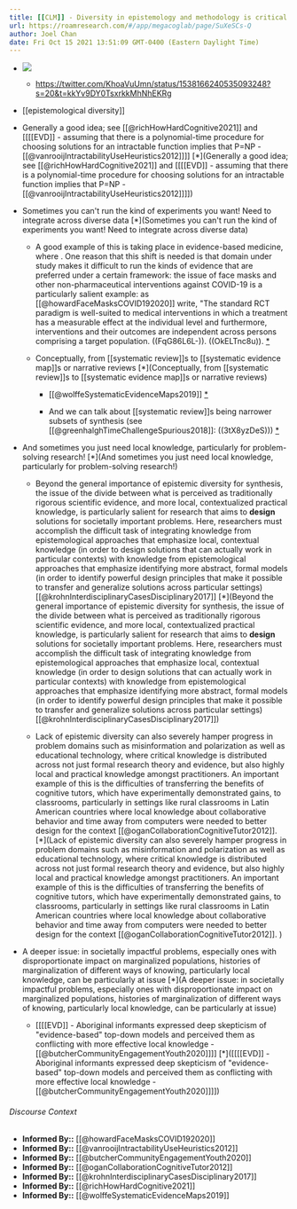 ```yaml
---
title: [[CLM]] - Diversity in epistemology and methodology is critical for scientific progress
url: https://roamresearch.com/#/app/megacoglab/page/SuXeSCs-Q
author: Joel Chan
date: Fri Oct 15 2021 13:51:09 GMT-0400 (Eastern Daylight Time)
---
```


- ![](https://firebasestorage.googleapis.com/v0/b/firescript-577a2.appspot.com/o/imgs%2Fapp%2Fmegacoglab%2FikWrpYS5nt.png?alt=media&token=a8eb0b7a-dd65-4b66-a4ce-588f84e29738)

    - https://twitter.com/KhoaVuUmn/status/1538166240535093248?s=20&t=kkYv9DY0TsxrkkMhNhEKRg
- [[epistemological diversity]]
- Generally a good idea; see [[@richHowHardCognitive2021]] and [[[[EVD]] - assuming that there is a polynomial-time procedure for choosing solutions for an intractable function implies that P=NP - [[@vanrooijIntractabilityUseHeuristics2012]]]] [*](Generally a good idea; see [[@richHowHardCognitive2021]] and [[[[EVD]] - assuming that there is a polynomial-time procedure for choosing solutions for an intractable function implies that P=NP - [[@vanrooijIntractabilityUseHeuristics2012]]]])
- Sometimes you can't run the kind of experiments you want! Need to integrate across diverse data [*](Sometimes you can't run the kind of experiments you want! Need to integrate across diverse data)

    - A good example of this is taking place in evidence-based medicine, where . One reason that this shift is needed is that domain under study makes it difficult to run the kinds of evidence that are preferred under a certain framework: the issue of face masks and other non-pharmaceutical interventions against COVID-19 is a particularly salient example: as [[@howardFaceMasksCOVID192020]] write, "The standard RCT paradigm is well-suited to medical interventions in which a treatment has a measurable effect at the individual level and furthermore, interventions and their outcomes are independent across persons comprising a target population.  ((FqG86L6L-)). ((OkELTnc8u)).  [*](((HgOynpevG)))

    - Conceptually, from [[systematic review]]s to [[systematic evidence map]]s or narrative reviews [*](Conceptually, from [[systematic review]]s to [[systematic evidence map]]s or narrative reviews)

        - [[@wolffeSystematicEvidenceMaps2019]] [*]([[@wolffeSystematicEvidenceMaps2019]])

        - And we can talk about [[systematic review]]s being narrower subsets of synthesis (see [[@greenhalghTimeChallengeSpurious2018]]: ((3tX8yzDeS))) [*](((GMaP9sUXy)))
- And sometimes you just need local knowledge, particularly for problem-solving research! [*](And sometimes you just need local knowledge, particularly for problem-solving research!)

    - Beyond the general importance of epistemic diversity for synthesis, the issue of the divide between what is perceived as traditionally rigorous scientific evidence, and more local, contextualized practical knowledge, is particularly salient for research that aims to __design__ solutions for societally important problems. Here, researchers must accomplish the difficult task of integrating knowledge from epistemological approaches that emphasize local, contextual knowledge (in order to design solutions that can actually work in particular contexts) with knowledge from epistemological approaches that emphasize identifying more abstract, formal models (in order to identify powerful design principles that make it possible to transfer and generalize solutions across particular settings) [[@krohnInterdisciplinaryCasesDisciplinary2017]] [*](Beyond the general importance of epistemic diversity for synthesis, the issue of the divide between what is perceived as traditionally rigorous scientific evidence, and more local, contextualized practical knowledge, is particularly salient for research that aims to __design__ solutions for societally important problems. Here, researchers must accomplish the difficult task of integrating knowledge from epistemological approaches that emphasize local, contextual knowledge (in order to design solutions that can actually work in particular contexts) with knowledge from epistemological approaches that emphasize identifying more abstract, formal models (in order to identify powerful design principles that make it possible to transfer and generalize solutions across particular settings) [[@krohnInterdisciplinaryCasesDisciplinary2017]])

    - Lack of epistemic diversity can also severely hamper progress in problem domains such as misinformation and polarization as well as educational technology, where critical knowledge is distributed across not just formal research theory and evidence, but also highly local and practical knowledge amongst practitioners. An important example of this is the difficulties of transferring the benefits of cognitive tutors, which have experimentally demonstrated gains, to classrooms, particularly in settings like rural classrooms in Latin American countries where local knowledge about collaborative behavior and time away from computers were needed to better design for the context [[@oganCollaborationCognitiveTutor2012]].  [*](Lack of epistemic diversity can also severely hamper progress in problem domains such as misinformation and polarization as well as educational technology, where critical knowledge is distributed across not just formal research theory and evidence, but also highly local and practical knowledge amongst practitioners. An important example of this is the difficulties of transferring the benefits of cognitive tutors, which have experimentally demonstrated gains, to classrooms, particularly in settings like rural classrooms in Latin American countries where local knowledge about collaborative behavior and time away from computers were needed to better design for the context [[@oganCollaborationCognitiveTutor2012]]. )
- A deeper issue: in societally impactful problems, especially ones with disproportionate impact on marginalized populations, histories of marginalization of different ways of knowing, particularly local knowledge, can be particularly at issue [*](A deeper issue: in societally impactful problems, especially ones with disproportionate impact on marginalized populations, histories of marginalization of different ways of knowing, particularly local knowledge, can be particularly at issue)

    - [[[[EVD]] - Aboriginal informants expressed deep skepticism of "evidence-based" top-down models and perceived them as conflicting with more effective local knowledge - [[@butcherCommunityEngagementYouth2020]]]] [*]([[[[EVD]] - Aboriginal informants expressed deep skepticism of "evidence-based" top-down models and perceived them as conflicting with more effective local knowledge - [[@butcherCommunityEngagementYouth2020]]]])

###### Discourse Context

- **Informed By::** [[@howardFaceMasksCOVID192020]]
- **Informed By::** [[@vanrooijIntractabilityUseHeuristics2012]]
- **Informed By::** [[@butcherCommunityEngagementYouth2020]]
- **Informed By::** [[@oganCollaborationCognitiveTutor2012]]
- **Informed By::** [[@krohnInterdisciplinaryCasesDisciplinary2017]]
- **Informed By::** [[@richHowHardCognitive2021]]
- **Informed By::** [[@wolffeSystematicEvidenceMaps2019]]
